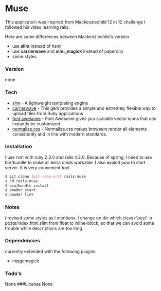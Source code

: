 Muse
=======

 This applicatoin was inspired from Mackenziechild 12 in 12 challenge
 I followed his video learning rails.

 Here are some differences between Mackenziechild's version
- use **slim** instead of haml
- use **carrierwave** and **mini_magick** instead of paperclip
- some styles

### Version
none

### Tech
* [slim] - A lightweight templating engine
* [carrierwave] - This gem provides a simple and extremely flexible way to upload files from Ruby applications
* [font awesome] - Font Awesome gives you scalable vector icons that can instantly be customized 
* [normalize.css] - Normalize.css makes browsers render all elements consistently and in line with modern standards.

### Installation

I use rvm with ruby 2.2.0 and rails 4.2.0. Because of spring, I need to use bin/bundle to make all extra cmds workable. I also exploit pow to start server. It is very convenient tool.

```sh
$ git clone [git-repo-url] rails-muse
$ cd rails-muse
$ bin/bundle install
$ powder start
$ powder link
```

### Notes
I revised some styles as I mentions. I change on div which class='post' in posts/index.html.slim from float to inline-block, so that we can avoid some trouble while descriptions are too long.


### Dependencies
currently extended with the following plugins
* imagemagick


### Todo's
None
###License
None





[slim]:http://slim-lang.com/
[carrierwave]:https://github.com/carrierwaveuploader/carrierwave
[font awesome]:http://fortawesome.github.io/Font-Awesome/
[normalize.css]:https://cdnjs.cloudflare.com/ajax/libs/normalize/3.0.2/normalize.min.css


